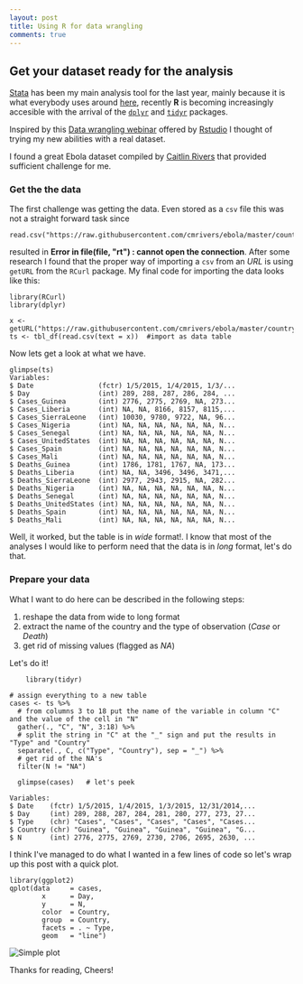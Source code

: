 ```yaml
---
layout: post
title: Using R for data wrangling
comments: true
---
```

## Get your dataset ready for the analysis

[Stata](www.stata.com) has been my main analysis tool for the last year, mainly because it is what everybody uses around [here](http://healthmgt.upei.ca/), recently **R** is becoming increasingly accesible with the arrival of the [`dplyr`](http://cran.rstudio.com/web/packages/dplyr/vignettes/introduction.html) and [`tidyr`](http://cran.r-project.org/web/packages/tidyr/vignettes/tidy-data.html) packages.

Inspired by this [Data wrangling webinar](https://github.com/rstudio/webinars/blob/master/2015-01/wrangling-webinar.pdf) offered by [Rstudio](www.rstudio.com) I thought of trying my new abilities with a real dataset.

I found a great Ebola dataset compiled by [Caitlin Rivers](https://github.com/cmrivers/ebola) that provided sufficient challenge for me.

### Get the the data

The first challenge was getting the data. Even stored as a `csv` file this was not a straight forward task since 
	
	read.csv("https://raw.githubusercontent.com/cmrivers/ebola/master/country_timeseries.csv")

resulted in **Error in file(file, "rt") : cannot open the connection**. After some research I found that the proper way of importing a `csv` from an *URL* is using `getURL` from the `RCurl` package. My final code for importing the data looks like this:


	library(RCurl)  
	library(dplyr)  

	x <- getURL("https://raw.githubusercontent.com/cmrivers/ebola/master/country_timeseries.csv")    
	ts <- tbl_df(read.csv(text = x))  #import as data table  


Now lets get a look at what we have.
	

	glimpse(ts)  
	Variables:  
	$ Date                (fctr) 1/5/2015, 1/4/2015, 1/3/...  
	$ Day                 (int) 289, 288, 287, 286, 284, ...  
	$ Cases_Guinea        (int) 2776, 2775, 2769, NA, 273...  
	$ Cases_Liberia       (int) NA, NA, 8166, 8157, 8115,...  
	$ Cases_SierraLeone   (int) 10030, 9780, 9722, NA, 96...  
	$ Cases_Nigeria       (int) NA, NA, NA, NA, NA, NA, N...  
	$ Cases_Senegal       (int) NA, NA, NA, NA, NA, NA, N...  
	$ Cases_UnitedStates  (int) NA, NA, NA, NA, NA, NA, N...  
	$ Cases_Spain         (int) NA, NA, NA, NA, NA, NA, N...  
	$ Cases_Mali          (int) NA, NA, NA, NA, NA, NA, N...  
	$ Deaths_Guinea       (int) 1786, 1781, 1767, NA, 173...  
	$ Deaths_Liberia      (int) NA, NA, 3496, 3496, 3471,...  
	$ Deaths_SierraLeone  (int) 2977, 2943, 2915, NA, 282...  
	$ Deaths_Nigeria      (int) NA, NA, NA, NA, NA, NA, N...  
	$ Deaths_Senegal      (int) NA, NA, NA, NA, NA, NA, N...  
	$ Deaths_UnitedStates (int) NA, NA, NA, NA, NA, NA, N...  
	$ Deaths_Spain        (int) NA, NA, NA, NA, NA, NA, N...  
	$ Deaths_Mali         (int) NA, NA, NA, NA, NA, NA, N...  


Well, it worked, but the table is in *wide* format!. I know that most of the analyses I would like to perform need that the data is in *long* format, let's do that.

### Prepare your data

What I want to do here can be described in the following steps:  
	
1. reshape the data from wide to long format
2. extract the name of the country and the type of observation (*Case* or *Death*)
3. get rid of missing values (flagged as *NA*)

Let's do it!

        library(tidyr)

	# assign everything to a new table                       
	cases <- ts %>%                                           
	  # from columns 3 to 18 put the name of the variable in column "C" and the value of the cell in "N"  
	  gather(., "C", "N", 3:18) %>%                           
	  # split the string in "C" at the "_" sign and put the results in "Type" and "Country"    
	  separate(., C, c("Type", "Country"), sep = "_") %>%     
	  # get rid of the NA's  
	  filter(N != "NA")                                       
	  
	  glimpse(cases)   # let's peek  

	Variables:    
	$ Date    (fctr) 1/5/2015, 1/4/2015, 1/3/2015, 12/31/2014,...  
	$ Day     (int) 289, 288, 287, 284, 281, 280, 277, 273, 27...  
	$ Type    (chr) "Cases", "Cases", "Cases", "Cases", "Cases...  
	$ Country (chr) "Guinea", "Guinea", "Guinea", "Guinea", "G...  
	$ N       (int) 2776, 2775, 2769, 2730, 2706, 2695, 2630, ...  

I think I've managed to do what I wanted in a few lines of code so let's wrap up this post with a quick plot.

  
	library(ggplot2)  
	qplot(data     = cases,  
	        x      = Day,  
	        y      = N,  
	        color  = Country,  
	        group  = Country,  
	        facets = . ~ Type,  
	        geom   = "line")  


![Simple plot](https://dl.dropboxusercontent.com/u/128600/posts/Screenshot%202015-01-23%2014.45.15.png)


Thanks for reading, Cheers!

